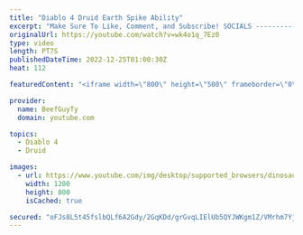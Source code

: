 ```yaml
---
title: "Diablo 4 Druid Earth Spike Ability"
excerpt: "Make Sure To Like, Comment, and Subscribe! SOCIALS ---------------------------------------------- Join Our ..."
originalUrl: https://youtube.com/watch?v=wk4o1q_7Ez0
type: video
length: PT7S
publishedDateTime: 2022-12-25T01:00:30Z
heat: 112

featuredContent: "<iframe width=\"800\" height=\"500\" frameborder=\"0\" src=\"https://www.youtube.com/embed/wk4o1q_7Ez0\" allow=\"accelerometer; autoplay; encrypted-media; gyroscope; picture-in-picture\" allowfullscreen></iframe>"

provider:
  name: BeefGuyTy
  domain: youtube.com

topics:
  - Diablo 4
  - Druid

images:
  - url: https://www.youtube.com/img/desktop/supported_browsers/dinosaur.png
    width: 1200
    height: 800
    isCached: true

secured: "oFJs8L5t45fslbQLf6A2Gdy/2GqKDd/grGvqLIElUb5QYJWKgm1Z/VMrhm7YjhItYalhorLLOb/6YIVDdagOGjMHTG660FNGTNg7tjntkrSFdUDof19fVFutanTGtIbeYSEgHrH4EPNsQkM9OF0iDk/R13lnJ7r5bxJA0A3Q8QMBM/77O36TaD1oQGr0jf45EW8bIHrRg1OJeZEAGcI0qLfaTH7TlvIuni0pyYs9uHbgyeo+9jjlXyt24ZqnWp4zmDHlOu+cu3DV6nWbyFIRQI6+lgD7cYeyI9DfvObGU4I7jvd8ITDWowM+ayU1jTYuPuPPP8KCt7sxBWloHNbH9l4Q2ArpSfglnYf27I3eYj00EbJjlPHdbleB2AS9KMTl5F63DH8Ku3UGybgUQqYar8uHoxbsi8/huNpAfnq7mZA=;nEl4E67F502ixxX2WZXsMw=="
---
```


